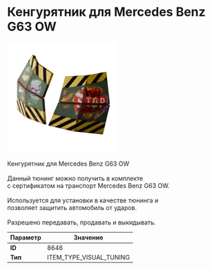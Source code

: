 # Кенгурятник для Mercedes Benz G63 OW

![Item Image](../img/8646.webp?raw=true)

Кенгурятник для Mercedes Benz G63 OW<br><br>Данный тюнинг можно получить в комплекте<br>с сертификатом на транспорт Mercedes Benz G63 OW.<br><br>Используется для установки в качестве тюнинга и<br>позволяет защитить автомобиль от ударов.<br><br>Разрешено передавать, продавать и выкидывать.


| Параметр | Значение |
|----------|----------|
| **ID** | 8646 |
| **Тип** | ITEM_TYPE_VISUAL_TUNING |

